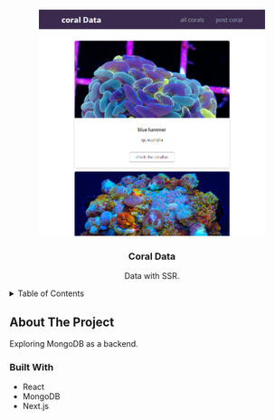<a name="readme-top"></a>
<!-- PROJECT LOGO -->
<br />
<div align="center">
    <img src="images/coralsplash.jpg" alt="Splash" width="400" height="400">
</div>
<div align="center">
<h3 align="center">Coral Data</h3>
  <p align="center">
    Data with SSR.
    <br />
  </p>
</div>



<!-- TABLE OF CONTENTS -->
<details>
  <summary>Table of Contents</summary>
  <ol>
    <li>
      <a href="#about-the-project">About The Project</a>
      <ul>
        <li><a href="#built-with">Built With</a></li>
      </ul>
    </li>
  </ol>
</details>



<!-- ABOUT THE PROJECT -->
## About The Project
Exploring MongoDB as a backend.

### Built With

* React
* MongoDB
* Next.js
